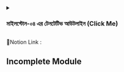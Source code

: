 <details>
<summary>
  <h3>মাইলস্টোন-০৪ এর টেনটেটিভ আউটলাইন (Click Me)</h3>
</summary>
<br >
মাইলস্টোন-০৪ এর টেনটেটিভ আউটলাইন

জানুয়ারি ২৫: মডিউল ১৭: Introduction to JavaScript

জানুয়ারি ২৬: মডিউল ১৮: Fundamental Concepts Array and conditionals

জানুয়ারি ২৭: মডিউল ১৯: Loop and Practice Problems

জানুয়ারি ২৮: মডিউল ১৯.৫: Practice Variable, Array, Conditionals, Loop(প্র্যাক্টিস ডে)

জানুয়ারি ২৮: রাত ৯.০০: কন্সেপচুয়াল সেশন

জানুয়ারি ২৯: মডিউল ২০: Core Concepts, functions and objects

জানুয়ারি ৩০: মডিউল ২১: Apply Javascript Concepts

জানুয়ারি ৩১: মডিউল ২১.৫: JS Concept Recap(প্র্যাক্টিস ডে)

জানুয়ারি ৩১: রাত ৯.০০: কন্সেপচুয়াল সেশন

ফেব্রুয়ারি ০১: মডিউল ২২: JavaScript Simple Coding Problems

ফেব্রুয়ারি ০২: মডিউল ২৩: More JS Coding Problems

ফেব্রুয়ারি ০৩: মডিউল ২৩.৫: Practice Basic JavaScript(প্র্যাক্টিস ডে)

ফেব্রুয়ারি ০৩: রাত ৯.০০: কন্সেপচুয়াল সেশন

ফেব্রুয়ারি ০৪: মডিউল ২৩.৬: Extra module for JavaScript practice(প্র্যাক্টিস ডে)

ফেব্রুয়ারি ০৫: নো মডিউল (এক্সট্রা প্র্যাক্টিস ডে)

ফেব্রুয়ারি ০৬: মডিউল ২৪: এসাইনমেন্ট ৪

ফেব্রুয়ারি ০৭: মডউল ২৪.৫: Basic JavaScript Bonus Module

ফেব্রুয়ারি ০৮:ইলস্টোন ৫ (মডিউল ২৪)

.

প্রেম কিন্তু। একবার দেখলে। একবার কথা বললে হবে না। বারবার দেখতে হবে। বারবার চ্যাট, sms, উইশ করতে হবে। জাভাস্ক্রিপ্ট এর সাথে যত বেশি ডেট করবে, যত ঘন ঘন আলাপ-সালাপ করবে তত দ্রুত ক্রাশ থেকে প্রেম, প্রেম থেকে পরিণয় হবে। ডিফারেন্ট এঙ্গেল থেকে জানার চেষ্টা করো। একদিনে সব বুঝে ফেলবে না। তবে একই জিনিস ডিফারেন্ট এঙ্গেল থেকে দেখতে থাকলে না বুঝে উপায় থাকবে না।

.

হ্যাপি প্রেম উইথ জাভাস্ক্রিপ্ট
</details>

🔗Notion Link : 

## Incomplete Module
